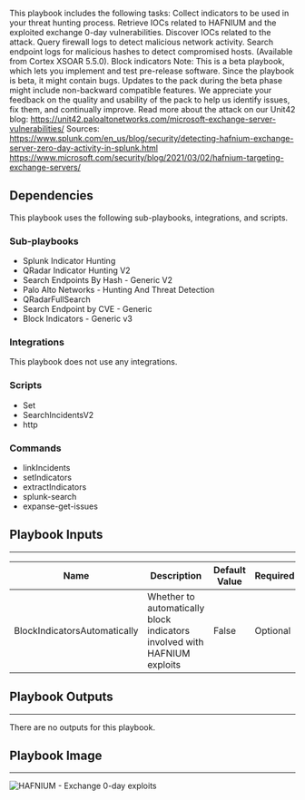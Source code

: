 This playbook includes the following tasks:
Collect indicators to be used in your threat hunting process. Retrieve IOCs related to HAFNIUM and the exploited exchange 0-day vulnerabilities. Discover IOCs related to the attack. Query firewall logs to detect malicious network activity. Search endpoint logs for malicious hashes to detect compromised hosts. (Available from Cortex XSOAR 5.5.0). Block indicators Note: This is a beta playbook, which lets you implement and test pre-release software. Since the playbook is beta, it might contain bugs. Updates to the pack during the beta phase might include non-backward compatible features. We appreciate your feedback on the quality and usability of the pack to help us identify issues, fix them, and continually improve. Read more about the attack on our Unit42 blog: https://unit42.paloaltonetworks.com/microsoft-exchange-server-vulnerabilities/ Sources: https://www.splunk.com/en_us/blog/security/detecting-hafnium-exchange-server-zero-day-activity-in-splunk.html https://www.microsoft.com/security/blog/2021/03/02/hafnium-targeting-exchange-servers/

## Dependencies

This playbook uses the following sub-playbooks, integrations, and scripts.

### Sub-playbooks

* Splunk Indicator Hunting
* QRadar Indicator Hunting V2
* Search Endpoints By Hash - Generic V2
* Palo Alto Networks - Hunting And Threat Detection
* QRadarFullSearch
* Search Endpoint by CVE - Generic
* Block Indicators - Generic v3

### Integrations

This playbook does not use any integrations.

### Scripts

* Set
* SearchIncidentsV2
* http

### Commands

* linkIncidents
* setIndicators
* extractIndicators
* splunk-search
* expanse-get-issues

## Playbook Inputs

---

| **Name** | **Description** | **Default Value** | **Required** |
| --- | --- | --- | --- |
| BlockIndicatorsAutomatically | Whether to automatically block indicators involved with HAFNIUM exploits | False | Optional |

## Playbook Outputs

---
There are no outputs for this playbook.

## Playbook Image

---

![HAFNIUM - Exchange 0-day exploits](../doc_files/HAFNIUM_-_Exchange_0-day_exploits_6.png)
